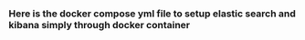 ### Here is the docker compose yml file to setup elastic search and kibana simply through docker container
